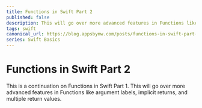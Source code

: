 ```yaml
---
title: Functions in Swift Part 2
published: false
description: This will go over more advanced features in Functions like argument labels, implicit returns, and multiple return values.
tags: swift
canonical_url: https://blog.appsbymw.com/posts/functions-in-swift-part-2
series: Swift Basics
---
```


# Functions in Swift Part 2

This is a continuation on Functions in Swift Part 1. This will go over more advanced features in Functions like argument labels, implicit returns, and multiple return values.